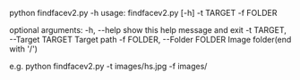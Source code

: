 python findfacev2.py -h
  usage: findfacev2.py [-h] -t TARGET -f FOLDER
  
  optional arguments:
    -h, --help            show this help message and exit
    -t TARGET, --Target TARGET
                          Target path
    -f FOLDER, --Folder FOLDER
                          Image folder(end with '/')

                          
e.g. python findfacev2.py -t images/hs.jpg -f images/
